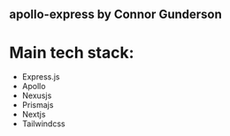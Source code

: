 ## apollo-express by Connor Gunderson

# Main tech stack:

- Express.js
- Apollo
- Nexusjs
- Prismajs
- Nextjs
- Tailwindcss
